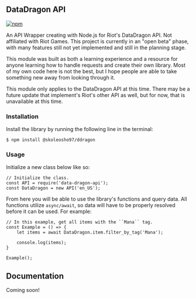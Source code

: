 ## DataDragon API
<div align="left">
	<p>
		<a href="https://www.npmjs.com/package/@skoleosho97/ddragon"><img src="https://img.shields.io/badge/npm-0.1.0-orange?style=flat-square&logo=appveyor" alt="npm" /></a>
	</p>
</div>
An API Wrapper creating with Node.js for Riot's DataDragon API. Not affiliated with Riot Games. This project is currently in an "open beta" phase, with many features still not yet implemented and still in the planning stage.

This module was built as both a learning experience and a resource for anyone learning how to handle requests and create their own library. Most of my own code here is not the best, but I hope people are able to take something new away from looking through it.

This module only applies to the DataDragon API at this time. There may be a future update that implement's Riot's other API as well, but for now, that is unavailable at this time.

### Installation
Install the library by running the following line in the terminal:

    $ npm install @skoleosho97/ddragon

### Usage
Initialize a new class below like so:

    // Initialize the class.
    const API = require('data-dragon-api');
    const DataDragon = new API('en_US');

From here you will be able to use the library's functions and query data. All functions utilize ``async/await``, so data will have to be properly resolved before it can be used. For example:

    // In this example, get all items with the ``Mana`` tag.
    const Example = () => {
        let items = await DataDragon.item.filter_by_tag('Mana');

        console.log(items);
    }

    Example();

## Documentation
Coming soon!